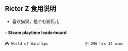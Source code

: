 ## Ricter Z 食用说明
- 喜欢猫猫，是个冇猫孤儿

<!-- steam-box start -->
#### - Steam playtime leaderboard
```text
🎮 World of Warships                 🕘 296 hrs 32 mins
```
<!-- Powered by https://github.com/YouEclipse/steam-box . -->
<!-- steam-box end -->
